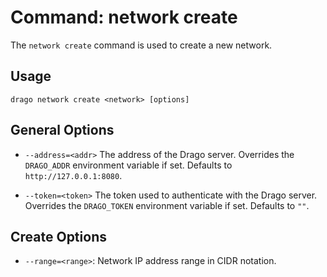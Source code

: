 # Command: network create

The `network create` command is used to create a new network.

## Usage

```
drago network create <network> [options]
```

## General Options

- `--address=<addr>`
    The address of the Drago server.
    Overrides the `DRAGO_ADDR` environment variable if set.
    Defaults to `http://127.0.0.1:8080`.

- `--token=<token>`
    The token used to authenticate with the Drago server.
    Overrides the `DRAGO_TOKEN` environment variable if set.
    Defaults to `""`.

## Create Options

- `--range=<range>`: Network IP address range in CIDR notation.
